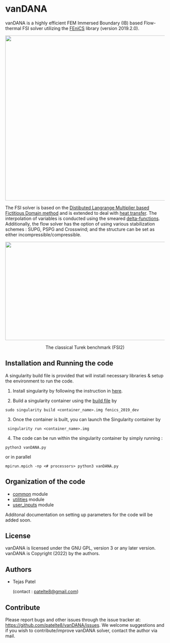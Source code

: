# vanDANA

vanDANA is a highly efficient FEM Immersed Boundary (IB) based Flow-thermal FSI solver utilizing the [FEniCS](https://fenicsproject.org/) library (version 2019.2.0). 

<div align="center">
    <img src="/src/vanDANA.png" width="520px"> 
</div>

The FSI solver is based on the [Distibuted Langrange Multiplier based Fictitious Domain method](https://www.sciencedirect.com/science/article/pii/S0021999105000148) and is extended to deal with [heat transfer](https://www.sciencedirect.com/science/article/pii/S0021999106000167). The interpolation of variables is conducted using the smeared [delta-functions](https://www.sciencedirect.com/science/article/pii/S0021999109004136). Additionally, the flow solver has the option of using various stabilization schemes : SUPG, PSPG and Crosswind; and the structure can be set as either incompressible/compressible.

<p align="center">
    <img src="/src/turek_benchmark.gif" width="600" height="310"/>
</p>
<p align="center">
  The classical Turek benchmark (FSI2)
</p>


## Installation and Running the code

A singularity build file is provided that will install necessary libraries & setup the environment to run the code.

1. Install singularity by following the instruction in [here](https://docs.sylabs.io/guides/3.6/admin-guide/installation.html).

2. Build a singularity container using the [build file](./src/fenics_2019_dev) by
```
sudo singularity build <container_name>.img fenics_2019_dev
```

3. Once the container is built, you can launch the Singularity container by
```
 singularity run <container_name>.img
```

4. The code can be run within the singularity container by simply running :
```
python3 vanDANA.py
```
or in parallel
```
mpirun.mpich -np <# processors> python3 vanDANA.py
```

## Organization of the code

- [common](./common) module
- [utilities](./utilities) module
- [user_inputs](./user_inputs) module

Additonal documentation on setting up parameters for the code will be added soon.


## License

vanDANA is licensed under the GNU GPL, version 3 or any later version. vanDANA is Copyright (2022) by the authors.


## Authors

- Tejas Patel 
  
    (contact : patelte8@gmail.com)

## Contribute

Please report bugs and other issues through the issue tracker at: https://github.com/patelte8/vanDANA/issues. We welcome suggestions and if you wish to contribute/improve vanDANA solver, contact the author via mail.
